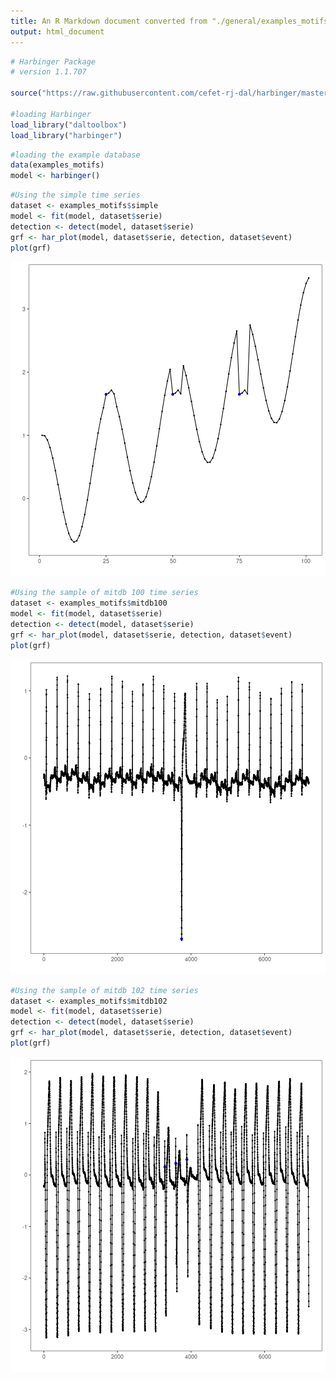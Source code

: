 ```yaml
---
title: An R Markdown document converted from "./general/examples_motifs.ipynb"
output: html_document
---
```



```r
# Harbinger Package
# version 1.1.707

source("https://raw.githubusercontent.com/cefet-rj-dal/harbinger/master/jupyter.R")

#loading Harbinger
load_library("daltoolbox") 
load_library("harbinger") 
```


```r
#loading the example database
data(examples_motifs)
model <- harbinger()
```


```r
#Using the simple time series 
dataset <- examples_motifs$simple
model <- fit(model, dataset$serie)
detection <- detect(model, dataset$serie)
grf <- har_plot(model, dataset$serie, detection, dataset$event)
plot(grf)
```

![plot of chunk unnamed-chunk-3](examples_motifs/unnamed-chunk-3-1.png)


```r
#Using the sample of mitdb 100 time series 
dataset <- examples_motifs$mitdb100
model <- fit(model, dataset$serie)
detection <- detect(model, dataset$serie)
grf <- har_plot(model, dataset$serie, detection, dataset$event)
plot(grf)
```

![plot of chunk unnamed-chunk-4](examples_motifs/unnamed-chunk-4-1.png)


```r
#Using the sample of mitdb 102 time series 
dataset <- examples_motifs$mitdb102
model <- fit(model, dataset$serie)
detection <- detect(model, dataset$serie)
grf <- har_plot(model, dataset$serie, detection, dataset$event)
plot(grf)
```

![plot of chunk unnamed-chunk-5](examples_motifs/unnamed-chunk-5-1.png)

